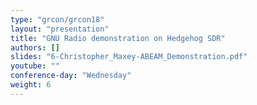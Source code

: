 ```yaml
---
type: "grcon/grcon18"
layout: "presentation"
title: "GNU Radio demonstration on Hedgehog SDR"
authors: []
slides: "6-Christopher_Maxey-ABEAM_Demonstration.pdf"
youtube: ""
conference-day: "Wednesday"
weight: 6
---
```

<!-- FIXME -->
